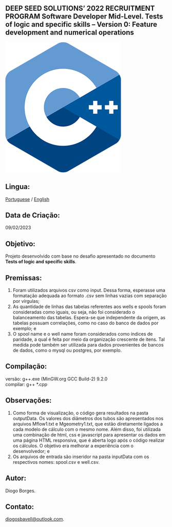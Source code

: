 DEEP SEED SOLUTIONS’ 2022 RECRUITMENT PROGRAM
Software Developer Mid-Level.
Tests of logic and specific skills – Version 0: Feature development and numerical operations
--------------------------------------------------------------------------------------------
![This is an image](outputData/assets/c.png)

Lingua:
----------------

[Portuguese](/README.md) / [English](/READMEN.md)

Data de Criação:
----------------
09/02/2023

Objetivo:
---------
Projeto desenvolvido com base no desafio apresentado no documento **Tests of logic and specific skills**.

Premissas:
------------
1. Foram utilizados arquivos csv como input. Dessa forma, esperasse uma formatação adequada
ao formato .csv sem linhas vazias com separação por vírgulas;
2. As quantidade de linhas das tabelas referentes aos wells e spools foram consideradas como iguais,
ou seja, não foi considerado o balanceamento das tabelas. Espera-se que independente da origem, as
tabelas possuam correlações, como no caso do banco de dados por exemplo; e
3. O spool name e o well name foram considerados como índices de paridade, a qual é feita por meio
da organização crescente de itens. Tal medida pode também ser utilizada para dados provenientes
de bancos de dados, como o mysql ou postgres, por exemplo.

Compilação:
-----------
versão: g++.exe (MinGW.org GCC Build-2) 9.2.0 <br />
compilar: g++ *.cpp

Observações:
------------
1. Como forma de visualização, o código gera resultados na pasta outputData. Os valores dos diâmetros dos tubos são apresentados nos arquivos Mflow1.txt e Mgeometry1.txt, que estão diretamente ligados a cada modelo de cálculo com o mesmo nome. Além disso, foi utilizada uma combinação de html, css e javascript para apresentar os dados em uma página HTML responsiva, que é aberta logo após o código realizar os cálculos. O objetivo era melhorar a experiência com o desenvolvedor; e
2. Os arquivos de entrada são inseridor na pasta inputData com os respectivos nomes: spool.csv e well.csv. 

Autor:
------
Diogo Borges.

Contato:
--------
diogosbavell@outlook.com.